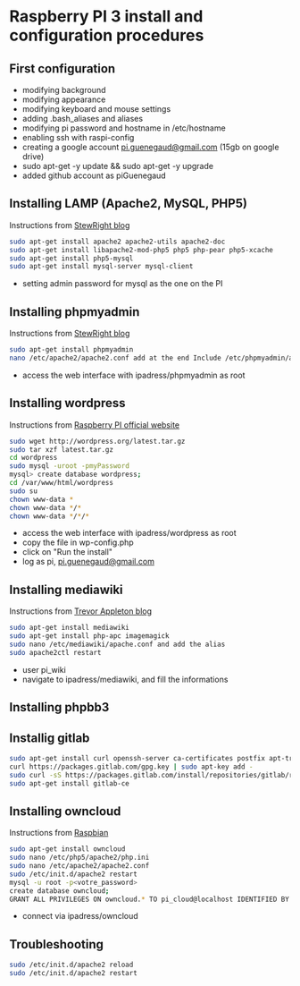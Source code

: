 # Raspberry PI 3 install and configuration procedures

## First configuration
* modifying background
* modifying appearance
* modifying keyboard and mouse settings
* adding .bash_aliases and aliases
* modifying pi password and hostname in /etc/hostname
* enabling ssh with raspi-config
* creating a google account pi.guenegaud@gmail.com (15gb on google drive)
* sudo apt-get -y update && sudo apt-get -y upgrade
* added github account as piGuenegaud

## Installing LAMP (Apache2, MySQL, PHP5)
Instructions from [StewRight blog](https://www.stewright.me/2012/09/tutorial-install-apache-php-and-mysql-on-raspberry-pi/)
```bash
sudo apt-get install apache2 apache2-utils apache2-doc
sudo apt-get install libapache2-mod-php5 php5 php-pear php5-xcache
sudo apt-get install php5-mysql
sudo apt-get install mysql-server mysql-client
```
* setting admin password for mysql as the one on the PI

## Installing phpmyadmin
Instructions from [StewRight blog](https://www.stewright.me/2012/09/tutorial-install-phpmyadmin-on-your-raspberry-pi/)
```bash
sudo apt-get install phpmyadmin
nano /etc/apache2/apache2.conf add at the end Include /etc/phpmyadmin/apache.conf
```
* access the web interface with ipadress/phpmyadmin as root

## Installing wordpress
Instructions from [Raspberry PI official website](https://www.raspberrypi.org/learning/lamp-web-server-with-wordpress/worksheet/)
```bash
sudo wget http://wordpress.org/latest.tar.gz
sudo tar xzf latest.tar.gz
cd wordpress
sudo mysql -uroot -pmyPassword
mysql> create database wordpress;
cd /var/www/html/wordpress
sudo su
chown www-data *
chown www-data */*
chown www-data */*/*
```
* access the web interface with ipadress/wordpress as root
* copy the file in wp-config.php
* click on "Run the install"
* log as pi, pi.guenegaud@gmail.com

## Installing mediawiki
Instructions from [Trevor Appleton blog](http://trevorappleton.blogspot.fr/2013/04/installing-mediawiki-on-raspberry-pi.html)
```bash
sudo apt-get install mediawiki
sudo apt-get install php-apc imagemagick
sudo nano /etc/mediawiki/apache.conf and add the alias
sudo apache2ctl restart
```
* user pi_wiki
* navigate to ipadress/mediawiki, and fill the informations

## Installing phpbb3

## Installig gitlab
```bash
sudo apt-get install curl openssh-server ca-certificates postfix apt-transport-https
curl https://packages.gitlab.com/gpg.key | sudo apt-key add -
sudo curl -sS https://packages.gitlab.com/install/repositories/gitlab/raspberry-pi2/script.deb.sh | sudo bash
sudo apt-get install gitlab-ce
```

## Installing owncloud
Instructions from [Raspbian](http://raspbian-france.fr/owncloud-cloud-raspberry-pi/)
```bash
sudo apt-get install owncloud
sudo nano /etc/php5/apache2/php.ini
sudo nano /etc/apache2/apache2.conf
sudo /etc/init.d/apache2 restart
mysql -u root -p<votre_password>
create database owncloud;
GRANT ALL PRIVILEGES ON owncloud.* TO pi_cloud@localhost IDENTIFIED BY 'Lolopolo29**';
```
* connect via ipadress/owncloud

## Troubleshooting
```bash
sudo /etc/init.d/apache2 reload
sudo /etc/init.d/apache2 restart
```
